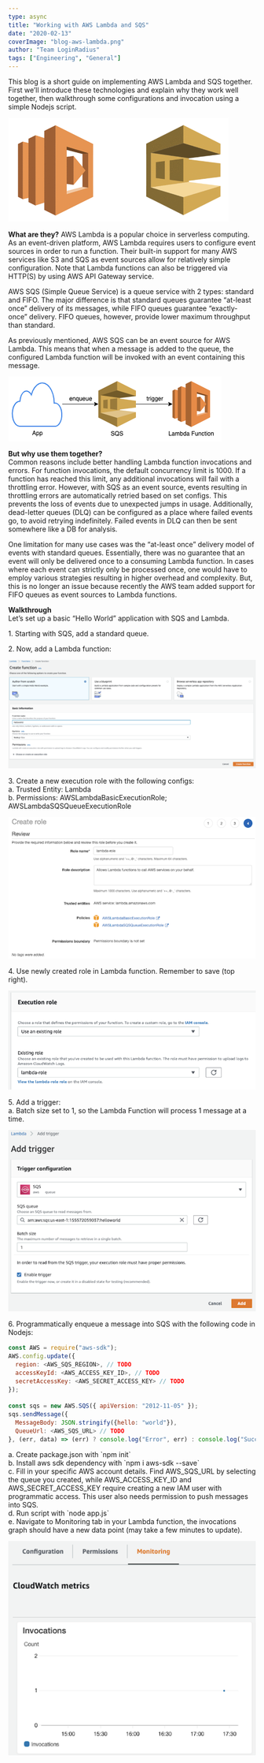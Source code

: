 ```yaml
---
type: async
title: "Working with AWS Lambda and SQS"
date: "2020-02-13"
coverImage: "blog-aws-lambda.png"
author: "Team LoginRadius"
tags: ["Engineering", "General"]
---
```


This blog is a short guide on implementing AWS Lambda and SQS together. First we’ll introduce these technologies and explain why they work well together, then walkthrough some configurations and invocation using a simple Nodejs script.

![](blog-aws-lambda-sqs-1.png)

**What are they?**
AWS Lambda is a popular choice in serverless computing. As an event-driven platform, AWS Lambda requires users to configure event sources in order to run a function. Their built-in support for many AWS services like S3 and SQS as event sources allow for relatively simple configuration. Note that Lambda functions can also be triggered via HTTP(S) by using AWS API Gateway service.

AWS SQS (Simple Queue Service) is a queue service with 2 types: standard and FIFO. The major difference is that standard queues guarantee “at-least once” delivery of its messages, while FIFO queues guarantee “exactly-once” delivery. FIFO queues, however, provide lower maximum throughput than standard.

As previously mentioned, AWS SQS can be an event source for AWS Lambda. This means that when a message is added to the queue, the configured Lambda function will be invoked with an event containing this message.

![](blog-aws-lambda-sqs-2.png)

**But why use them together?**  
Common reasons include better handling Lambda function invocations and errors. For function invocations, the default concurrency limit is 1000. If a function has reached this limit, any additional invocations will fail with a throttling error. However, with SQS as an event source, events resulting in throttling errors are automatically retried based on set configs. This prevents the loss of events due to unexpected jumps in usage. Additionally, dead-letter queues (DLQ) can be configured as a place where failed events go, to avoid retrying indefinitely. Failed events in DLQ can then be sent somewhere like a DB for analysis.

One limitation for many use cases was the “at-least once” delivery model of events with standard queues. Essentially, there was no guarantee that an event will only be delivered once to a consuming Lambda function. In cases where each event can strictly only be processed once, one would have to employ various strategies resulting in higher overhead and complexity. But, this is no longer an issue because recently the AWS team added support for FIFO queues as event sources to Lambda functions.

**Walkthrough**  
Let’s set up a basic “Hello World” application with SQS and Lambda.

1\. Starting with SQS, add a standard queue.

2\. Now, add a Lambda function:

![](blog-aws-lambda-sqs-3-1024x447.png)

3\. Create a new execution role with the following configs:  
a. Trusted Entity: Lambda  
b. Permissions: AWSLambdaBasicExecutionRole; AWSLambdaSQSQueueExecutionRole

![](blog-aws-lambda-sqs-4.png)

4\. Use newly created role in Lambda function. Remember to save (top right).

![](blog-aws-lambda-sqs-5.png)

5\. Add a trigger:  
a. Batch size set to 1, so the Lambda Function will process 1 message at a time.

![](blog-aws-lambda-sqs-6.png)

6\. Programmatically enqueue a message into SQS with the following code in Nodejs:

```javascript
const AWS = require("aws-sdk");
AWS.config.update({
  region: <AWS_SQS_REGION>, // TODO
  accessKeyId: <AWS_ACCESS_KEY_ID>, // TODO
  secretAccessKey: <AWS_SECRET_ACCESS_KEY> // TODO
});

const sqs = new AWS.SQS({ apiVersion: "2012-11-05" });
sqs.sendMessage({
  MessageBody: JSON.stringify({hello: "world"}),
  QueueUrl: <AWS_SQS_URL> // TODO
}, (err, data) => (err) ? console.log("Error", err) : console.log("Success", data.MessageId));
```

a. Create package.json with \`npm init\`  
b. Install aws sdk dependency with \`npm i aws-sdk --save\`  
c. Fill in your specific AWS account details. Find AWS\_SQS\_URL by selecting the queue you created, while AWS\_ACCESS\_KEY\_ID and AWS\_SECRET\_ACCESS\_KEY require creating a new IAM user with programmatic access. This user also needs permission to push messages into SQS.  
d. Run script with \`node app.js\`  
e. Navigate to Monitoring tab in your Lambda function, the invocations graph should have a new data point (may take a few minutes to update).

![](blog-aws-lambda-sqs-7.png)
